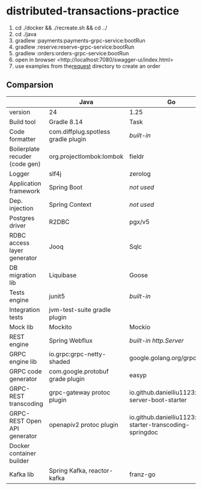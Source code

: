 # distributed-transactions-practice

1.  cd ./docker && ./recreate.sh && cd ../
2.  cd ./java
3.  gradlew :payments:payments-grpc-service:bootRun
4.  gradlew :reserve:reserve-grpc-service:bootRun
5.  gradlew :orders:orders-grpc-service:bootRun
6.  open in browser \<http://localhost:7080/swagger-ui/index.html>
7.  use examples from the[request](request) directory to create an order

## Comparsion

|   | Java | Go |
| --- | --- | --- |
| version | 24 | 1.25 |
| Build tool | Gradle 8.14 | Task |
| Code formatter | com.diffplug.spotless gradle plugin | _built-in_ |
| Boilerplate recuder (code gen) | org.projectlombok:lombok | fieldr |
| Logger | slf4j | zerolog |
| Application framework | Spring Boot | _not used_ |
| Dep. injection | Spring Context | _not used_ |
| Postgres driver | R2DBC | pgx/v5 |
| RDBC access layer generator | Jooq | Sqlc |
| DB migration lib | Liquibase | Goose |
| Tests engine | junit5 | _built-in_ |
| Integration tests | jvm-test-suite gradle plugin |   |
| Mock lib | Mockito | Mockio |
| REST engine | Spring Webflux | _built-in http.Server_ |
| GRPC engine lib | io.grpc:grpc-netty-shaded | google.golang.org/grpc |
| GRPC code generator | com.google.protobuf grade plugin | easyp |
| GRPC-REST transcoding | grpc-gateway protoc plugin | io.github.danielliu1123:grpc-server-boot-starter |
| GRPC-REST Open API generator | openapiv2 protoc plugin | io.github.danielliu1123:grpc-starter-transcoding-springdoc |
| Docker container builder |   |   |
| Kafka lib | Spring Kafka, reactor-kafka | franz-go |
